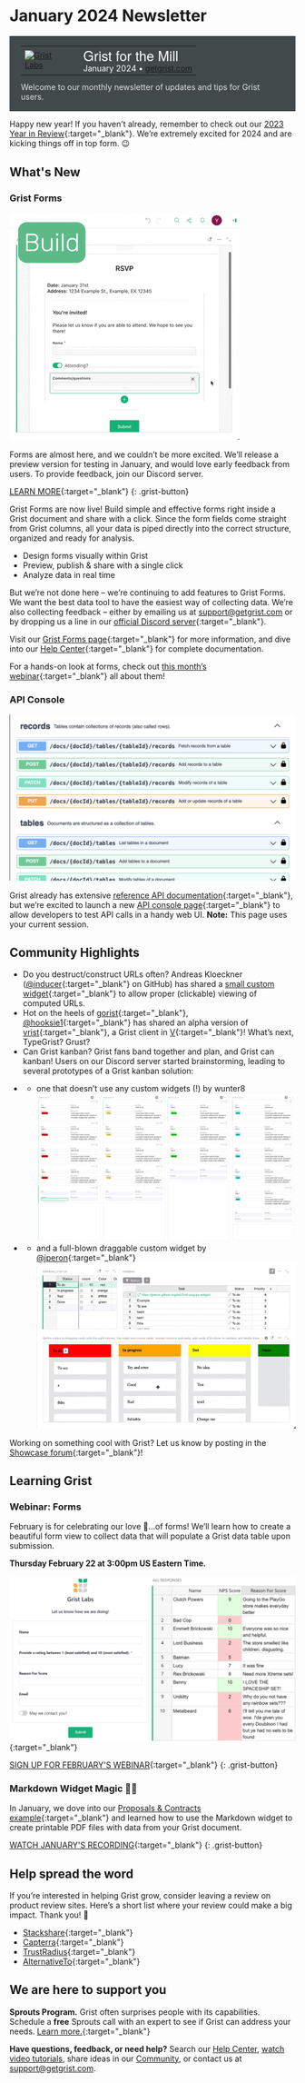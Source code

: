 # January 2024 Newsletter

<style>
  /* restore some poorly overridden defaults */
  .newsletter-header .table {
    background-color: initial;
    border: initial;
  }
  .newsletter-header .table > tbody > tr > td {
    padding: initial;
    border: initial;
    vertical-align: initial;
  }
  .newsletter-header img.header-img {
    padding: initial;
    max-width: initial;
    display: initial;
    padding: initial;
    line-height: initial;
    background-color: initial;
    border: initial;
    border-radius: initial;
    margin: initial;
  }

  /* copy newsletter styles, with a prefix for sufficient specificity */
  .newsletter-header .header {
    border: none;
    padding: 0;
    margin: 0;
  }
  .newsletter-header table > tbody > tr > td.header-image {
    width: 80px;
    padding-right: 16px;
  }
  .newsletter-header table > tbody > tr > td.header-text {
    background-color: #42494B;
    padding: 16px 20px;
  }
  .newsletter-header table.header-top {
    border: none;
    padding: 0;
    margin: 0;
    width: 100%;
  }
  .header-title {
    font-family: Helvetica Neue, Helvetica, Arial, sans-serif;
    font-size: 24px;
    line-height: 28px;
    color: #FFFFFF;
  }
  .header-month {
    color: #FFFFFF;
  }
  .header-welcome {
    margin-top: 12px;
    color: #FFFFFF;
  }
  .newsletter-summary {
    background-color: #e3fff5;
    margin: 0;
    padding: 10px;
  }
  .newsletter-summary-header {
    text-align: center;
    padding-bottom: 10px;
    border-bottom: 1px solid lightgrey;
  }
  .newsletter-summary ul {
    padding-left: 20px;
  }
  .newsletter-summary li {
    margin-bottom: 10px;
  }
  .newsletter-summary li p {
    margin: 0px
  }
</style>
<div class="newsletter-header">
<table class="header" cellpadding="0" cellspacing="0" border="0"><tr>
  <td class="header-text">
    <table class="header-top"><tr>
      <td class="header-image">
        <a href="https://www.getgrist.com">
          <img class="header-img" src="/images/newsletters/grist-labs.png" width="80" height="80" alt="Grist Labs" border="0">
        </a>
      </td>
      <td class="header-top-text">
        <div class="header-title">Grist for the Mill</div>
        <div class="header-month">January 2024
          &#8226; <a href="https://www.getgrist.com/">getgrist.com</a></div>
      </td>
    </tr></table>
    <div class="header-welcome" style="color: #e0e0e0;">
      Welcome to our monthly newsletter of updates and tips for Grist users.
    </div>
  </td>
</tr></table>
</div>

Happy new year! If you haven’t already, remember to check out our [2023 Year in Review](https://www.getgrist.com/blog/grist-2023-year-in-review/){:target="\_blank"}. We’re extremely excited for 2024 and are kicking things off in top form. 😉

## What's New

### Grist Forms

![Grist Forms!](../images/newsletters/2024-01/forms-reel2.gif)

Forms are almost here, and we couldn’t be more excited. We’ll release a preview version for testing in January, and would love early feedback from users. To provide feedback, join our Discord server.

[LEARN MORE](https://www.getgrist.com/forms/){:target="\_blank"}
{: .grist-button}

Grist Forms are now live! Build simple and effective forms right inside a Grist document and share with a click. Since the form fields come straight from Grist columns, all your data is piped directly into the correct structure, organized and ready for analysis.

* Design forms visually within Grist
* Preview, publish & share with a single click
* Analyze data in real time

But we’re not done here – we’re continuing to add features to Grist Forms. We want the best data tool to have the easiest way of collecting data. We’re also collecting feedback – either by emailing us at support@getgrist.com or by dropping us a line in our [official Discord server](https://discord.com/invite/MYKpYQ3fbP){:target="\_blank"}.

Visit our [Grist Forms page](https://www.getgrist.com/forms/){:target="\_blank"} for more information, and dive into our [Help Center](https://support.getgrist.com/widget-form/){:target="\_blank"} for complete documentation.

For a hands-on look at forms, check out [this month’s webinar](https://www.getgrist.com/webinars/form-widget/?utm_source=support-newsletter&utm_medium=internal&utm_campaign=build-webinar&utm_term=february-2024){:target="\_blank"} all about them!

### API Console

![Grist API console](../images/newsletters/2024-01/api-console.png)

Grist already has extensive [reference API documentation](https://support.getgrist.com/api/#section/Authentication){:target="\_blank"}, but we’re excited to launch a new [API console page](https://gristlabs.getgrist.com/apiconsole){:target="\_blank"} to allow developers to test API calls in a handy web UI. **Note:** This page uses your current session.

## Community Highlights

* Do you destruct/construct URLs often? Andreas Kloeckner ([@inducer](https://github.com/inducer){:target="\_blank"} on GitHub) has shared a [small custom widget](https://community.getgrist.com/t/widget-to-show-a-computed-url/3976){:target="\_blank"} to allow proper (clickable) viewing of computed URLs. 
* Hot on the heels of [gorist](https://github.com/CoverWhale/gorist){:target="\_blank"}, [@hooksie1](https://github.com/hooksie1){:target="\_blank"} has shared an alpha version of [vrist](https://github.com/SencilloDev/vrist){:target="\_blank"}, a Grist client in [V](https://vlang.io/){:target="\_blank"}! What’s next, TypeGrist? Grust?
* Can Grist kanban? Grist fans band together and plan, and Grist can kanban! Users on our Discord server started brainstorming, leading to several prototypes of a Grist kanban solution:
- - one that doesn’t use any custom widgets (!) by wunter8
![wunter8's kanban prototype](../images/newsletters/2024-01/kanban-native.png)
- - and a full-blown draggable custom widget by [@jperon](https://github.com/jperon){:target="\_blank"}
![jperon's kanban prototype](../images/newsletters/2024-01/kanban-widget.gif)

Working on something cool with Grist? Let us know by posting in the [Showcase forum](https://community.getgrist.com/c/showcase/8){:target="\_blank"}!

## Learning Grist

### Webinar: Forms

February is for celebrating our love 💖…of forms! We’ll learn how to create a beautiful form view to collect data that will populate a Grist data table upon submission.

**Thursday February 22 at 3:00pm US Eastern Time.**

[![Grist Forms](../images/newsletters/2024-01/webinar-forms.png)](https://www.getgrist.com/webinars/form-widget/?utm_source=support-newsletter&utm_medium=internal&utm_campaign=build-webinar&utm_term=february-2024){:target="\_blank"}

[SIGN UP FOR FEBRUARY'S WEBINAR](https://www.getgrist.com/webinars/form-widget/?utm_source=support-newsletter&utm_medium=internal&utm_campaign=build-webinar&utm_term=february-2024){:target="\_blank"}
{: .grist-button}

### Markdown Widget Magic 🧙‍♂️

In January, we dove into our [Proposals & Contracts example](https://support.getgrist.com/examples/2023-07-proposals-contracts/){:target="\_blank"} and learned how to use the Markdown widget to create printable PDF files with data from your Grist document.

[WATCH JANUARY'S RECORDING](https://www.getgrist.com/webinars/markdown-widget-magic/){:target="\_blank"}
{: .grist-button}

## Help spread the word
If you’re interested in helping Grist grow, consider leaving a review on product review sites. Here’s a short list where your review could make a big impact. Thank you! 🙏

* [Stackshare](https://stackshare.io/getgrist){:target="\_blank"}
* [Capterra](https://www.capterra.com/p/232821/Grist/){:target="\_blank"}
* [TrustRadius](https://www.trustradius.com/products/grist/){:target="\_blank"}
* [AlternativeTo](https://alternativeto.net/software/grist/about/){:target="\_blank"}

## We are here to support you

**Sprouts Program.** Grist often surprises people with its capabilities. Schedule a **free** Sprouts call with an expert to see if Grist can address your needs. [Learn more.](https://www.getgrist.com/sprouts-program/){:target="\_blank"}

**Have questions, feedback, or need help?** Search our [Help Center](../index.md), [watch video
tutorials](https://www.youtube.com/channel/UCx0ioQrrC-bIrkmZ7ZULr0g/playlists), share ideas in our
[Community](https://community.getgrist.com), or contact us at <support@getgrist.com>.